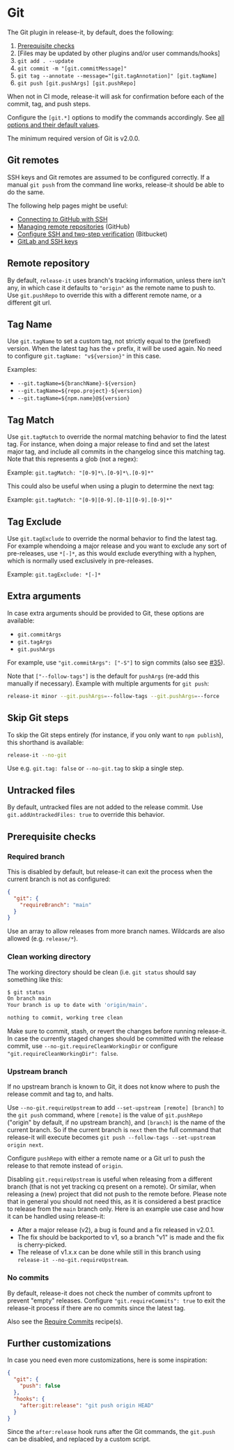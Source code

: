 # Git

The Git plugin in release-it, by default, does the following:

1. [Prerequisite checks](#prerequisite-checks)
1. [Files may be updated by other plugins and/or user commands/hooks]
1. `git add . --update`
1. `git commit -m "[git.commitMessage]"`
1. `git tag --annotate --message="[git.tagAnnotation]" [git.tagName]`
1. `git push [git.pushArgs] [git.pushRepo]`

When not in CI mode, release-it will ask for confirmation before each of the commit, tag, and push steps.

Configure the `[git.*]` options to modify the commands accordingly. See
[all options and their default values](../config/release-it.json).

The minimum required version of Git is v2.0.0.

## Git remotes

SSH keys and Git remotes are assumed to be configured correctly. If a manual `git push` from the command line works,
release-it should be able to do the same.

The following help pages might be useful:

- [Connecting to GitHub with SSH](https://docs.github.com/en/authentication/connecting-to-github-with-ssh)
- [Managing remote repositories](https://docs.github.com/en/get-started/getting-started-with-git/managing-remote-repositories)
  (GitHub)
- [Configure SSH and two-step verification](https://support.atlassian.com/bitbucket-cloud/docs/configure-ssh-and-two-step-verification/)
  (Bitbucket)
- [GitLab and SSH keys](https://gitlab.com/help/ssh/README.md)

## Remote repository

By default, `release-it` uses branch's tracking information, unless there isn't any, in which case it defaults to
`"origin"` as the remote name to push to. Use `git.pushRepo` to override this with a different remote name, or a
different git url.

## Tag Name

Use `git.tagName` to set a custom tag, not strictly equal to the (prefixed) version. When the latest tag has the `v`
prefix, it will be used again. No need to configure `git.tagName: "v${version}"` in this case.

Examples:

- `--git.tagName=${branchName}-${version}`
- `--git.tagName=${repo.project}-${version}`
- `--git.tagName=${npm.name}@${version}`

## Tag Match

Use `git.tagMatch` to override the normal matching behavior to find the latest tag. For instance, when doing a major
release to find and set the latest major tag, and include all commits in the changelog since this matching tag. Note
that this represents a glob (not a regex):

Example: `git.tagMatch: "[0-9]*\.[0-9]*\.[0-9]*"`

This could also be useful when using a plugin to determine the next tag:

Example: `git.tagMatch: "[0-9][0-9].[0-1][0-9].[0-9]*"`

## Tag Exclude

Use `git.tagExclude` to override the normal behavior to find the latest tag. For example whendoing a major release and
you want to exclude any sort of pre-releases, use `*[-]*`, as this would exclude everything with a hyphen, which is
normally used exclusively in pre-releases.

Example: `git.tagExclude: *[-]*`

## Extra arguments

In case extra arguments should be provided to Git, these options are available:

- `git.commitArgs`
- `git.tagArgs`
- `git.pushArgs`

For example, use `"git.commitArgs": ["-S"]` to sign commits (also see
[#35](https://github.com/release-it/release-it/issues/350)).

Note that `["--follow-tags"]` is the default for `pushArgs` (re-add this manually if necessary). Example with multiple
arguments for `git push`:

```bash
release-it minor --git.pushArgs=--follow-tags --git.pushArgs=--force
```

## Skip Git steps

To skip the Git steps entirely (for instance, if you only want to `npm publish`), this shorthand is available:

```bash
release-it --no-git
```

Use e.g. `git.tag: false` or `--no-git.tag` to skip a single step.

## Untracked files

By default, untracked files are not added to the release commit. Use `git.addUntrackedFiles: true` to override this
behavior.

## Prerequisite checks

### Required branch

This is disabled by default, but release-it can exit the process when the current branch is not as configured:

```json
{
  "git": {
    "requireBranch": "main"
  }
}
```

Use an array to allow releases from more branch names. Wildcards are also allowed (e.g. `release/*`).

### Clean working directory

The working directory should be clean (i.e. `git status` should say something like this:

```bash
$ git status
On branch main
Your branch is up to date with 'origin/main'.

nothing to commit, working tree clean
```

Make sure to commit, stash, or revert the changes before running release-it. In case the currently staged changes should
be committed with the release commit, use `--no-git.requireCleanWorkingDir` or configure
`"git.requireCleanWorkingDir": false`.

### Upstream branch

If no upstream branch is known to Git, it does not know where to push the release commit and tag to, and halts.

Use `--no-git.requireUpstream` to add `--set-upstream [remote] [branch]` to the `git push` command, where `[remote]` is
the value of `git.pushRepo` ("origin" by default, if no upstream branch), and `[branch]` is the name of the current
branch. So if the current branch is `next` then the full command that release-it will execute becomes
`git push --follow-tags --set-upstream origin next`.

Configure `pushRepo` with either a remote name or a Git url to push the release to that remote instead of `origin`.

Disabling `git.requireUpstream` is useful when releasing from a different branch (that is not yet tracking cq present on
a remote). Or similar, when releasing a (new) project that did not push to the remote before. Please note that in
general you should not need this, as it is considered a best practice to release from the `main` branch only. Here is an
example use case and how it can be handled using release-it:

- After a major release (v2), a bug is found and a fix released in v2.0.1.
- The fix should be backported to v1, so a branch "v1" is made and the fix is cherry-picked.
- The release of v1.x.x can be done while still in this branch using `release-it --no-git.requireUpstream`.

### No commits

By default, release-it does not check the number of commits upfront to prevent "empty" releases. Configure
`"git.requireCommits": true` to exit the release-it process if there are no commits since the latest tag.

Also see the [Require Commits](./recipes/require-commits.md) recipe(s).

## Further customizations

In case you need even more customizations, here is some inspiration:

```json
{
  "git": {
    "push": false
  },
  "hooks": {
    "after:git:release": "git push origin HEAD"
  }
}
```

Since the `after:release` hook runs after the Git commands, the `git.push` can be disabled, and replaced by a custom
script.
